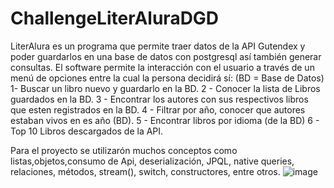 # ChallengeLiterAluraDGD
LiterAlura es un programa que permite traer datos de la API Gutendex y poder guardarlos en una base de datos con postgresql así también generar consultas.
El software permite la interacción con el usuario a través de un menú de opciones entre la cual la persona decidirá sí:
(BD = Base de Datos)
  1- Buscar un libro nuevo y guardarlo en la BD.
  2 - Conocer la lista de Libros guardados en la BD.
  3 - Encontrar los autores con sus respectivos libros que esten registrados en la BD.
  4 - Filtrar por año, conocer que autores estaban vivos en es año (BD).
  5 - Encontrar libros por idioma (de la BD)
  6 - Top 10 Libros descargados de la API.

  Para el proyecto se utilizarón muchos conceptos como listas,objetos,consumo de Api, deserialización, JPQL, native queries, relaciones, métodos, stream(), switch, constructores,  entre otros.
  ![image](https://github.com/DanielMxGD/ChallengeLiterAluraDGD/assets/141875962/829445df-0ae0-46b8-85c8-794cb4b1c919)


